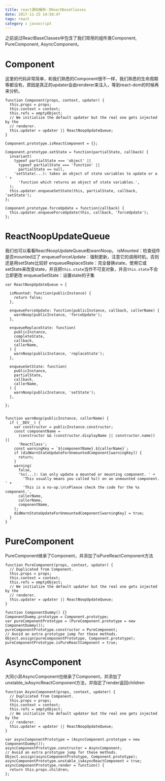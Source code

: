 ```yaml
---
title: react源码解析-3ReactBaseClasses
date: 2017-11-25 14:58:47
tags: react
category : javascript
---
```


之前说过ReactBaseClasses中包含了我们常用的组件类Component, PureComponent, AsyncComponent。
<!-- more -->
# Component

这里的代码非常简单，和我们熟悉的Component很不一样，我们熟悉的生命周期等都没有。原因是真正的updater会由renderer来注入，等到react-dom的时候再来分析。

    function Component(props, context, updater) {
      this.props = props;
      this.context = context;
      this.refs = emptyObject;
      // We initialize the default updater but the real one gets injected by the
      // renderer.
      this.updater = updater || ReactNoopUpdateQueue;
    }

    Component.prototype.isReactComponent = {};

    Component.prototype.setState = function(partialState, callback) {
      invariant(
        typeof partialState === 'object' ||
          typeof partialState === 'function' ||
          partialState == null,
        'setState(...): takes an object of state variables to update or a ' +
          'function which returns an object of state variables.',
      );
      this.updater.enqueueSetState(this, partialState, callback, 'setState');
    };

    Component.prototype.forceUpdate = function(callback) {
      this.updater.enqueueForceUpdate(this, callback, 'forceUpdate');
    };

# ReactNoopUpdateQueue

我们也可以看看ReactNoopUpdateQueue和warnNoop。
isMounted：检查组件是否mounted过了
enqueueForceUpdate：强制更新，注意它的调用时机，否则还是用setState比较好
enqueueReplaceState：完全替换state，使用它或setState来改变state，并且把`this.state`当作不可变对象，并且`this.state`不会立即更改
enqueueSetState：设置state的子集

    var ReactNoopUpdateQueue = {

      isMounted: function(publicInstance) {
        return false;
      },

      enqueueForceUpdate: function(publicInstance, callback, callerName) {
        warnNoop(publicInstance, 'forceUpdate');
      },

      enqueueReplaceState: function(
        publicInstance,
        completeState,
        callback,
        callerName,
      ) {
        warnNoop(publicInstance, 'replaceState');
      },

      enqueueSetState: function(
        publicInstance,
        partialState,
        callback,
        callerName,
      ) {
        warnNoop(publicInstance, 'setState');
      },

    };


    function warnNoop(publicInstance, callerName) {
      if (__DEV__) {
        var constructor = publicInstance.constructor;
        const componentName =
          (constructor && (constructor.displayName || constructor.name)) ||
          'ReactClass';
        const warningKey = `${componentName}.${callerName}`;
        if (didWarnStateUpdateForUnmountedComponent[warningKey]) {
          return;
        }
        warning(
          false,
          '%s(...): Can only update a mounted or mounting component. ' +
            'This usually means you called %s() on an unmounted component. ' +
            'This is a no-op.\n\nPlease check the code for the %s component.',
          callerName,
          callerName,
          componentName,
        );
        didWarnStateUpdateForUnmountedComponent[warningKey] = true;
      }
    }

# PureComponent

PureComponent继承了Component，并添加了isPureReactComponent方法

    function PureComponent(props, context, updater) {
      // Duplicated from Component.
      this.props = props;
      this.context = context;
      this.refs = emptyObject;
      // We initialize the default updater but the real one gets injected by the
      // renderer.
      this.updater = updater || ReactNoopUpdateQueue;
    }

    function ComponentDummy() {}
    ComponentDummy.prototype = Component.prototype;
    var pureComponentPrototype = (PureComponent.prototype = new ComponentDummy());
    pureComponentPrototype.constructor = PureComponent;
    // Avoid an extra prototype jump for these methods.
    Object.assign(pureComponentPrototype, Component.prototype);
    pureComponentPrototype.isPureReactComponent = true;

# AsyncComponent

大同小异AsyncComponent也继承了Component，并添加了unstable_isAsyncReactComponent方法，并指定了render返回children

    function AsyncComponent(props, context, updater) {
      // Duplicated from Component.
      this.props = props;
      this.context = context;
      this.refs = emptyObject;
      // We initialize the default updater but the real one gets injected by the
      // renderer.
      this.updater = updater || ReactNoopUpdateQueue;
    }

    var asyncComponentPrototype = (AsyncComponent.prototype = new ComponentDummy());
    asyncComponentPrototype.constructor = AsyncComponent;
    // Avoid an extra prototype jump for these methods.
    Object.assign(asyncComponentPrototype, Component.prototype);
    asyncComponentPrototype.unstable_isAsyncReactComponent = true;
    asyncComponentPrototype.render = function() {
      return this.props.children;
    };